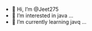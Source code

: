 - 👋 Hi, I’m @Jeet275
- 👀 I’m interested in java ...
- 🌱 I’m currently learning javq ...
<!---
Jeet275/Jeet275 is a ✨ special ✨ repository because its `README.md` (this file) appears on your GitHub profile.
You can click the Preview link to take a look at your changes.
--->
